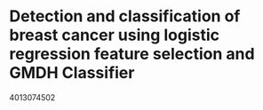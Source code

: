 # Detection and classification of breast cancer using logistic regression feature selection and GMDH Classifier
4013074502
